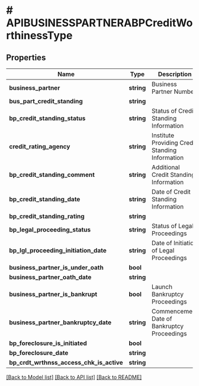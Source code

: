 # # APIBUSINESSPARTNERABPCreditWorthinessType

## Properties

Name | Type | Description | Notes
------------ | ------------- | ------------- | -------------
**business_partner** | **string** | Business Partner Number | [optional]
**bus_part_credit_standing** | **string** |  | [optional]
**bp_credit_standing_status** | **string** | Status of Credit Standing Information | [optional]
**credit_rating_agency** | **string** | Institute Providing Credit Standing Information | [optional]
**bp_credit_standing_comment** | **string** | Additional Credit Standing Information | [optional]
**bp_credit_standing_date** | **string** | Date of Credit Standing Information | [optional]
**bp_credit_standing_rating** | **string** |  | [optional]
**bp_legal_proceeding_status** | **string** | Status of Legal Proceedings | [optional]
**bp_lgl_proceeding_initiation_date** | **string** | Date of Initiation of Legal Proceedings | [optional]
**business_partner_is_under_oath** | **bool** |  | [optional]
**business_partner_oath_date** | **string** |  | [optional]
**business_partner_is_bankrupt** | **bool** | Launch Bankruptcy Proceedings | [optional]
**business_partner_bankruptcy_date** | **string** | Commencement Date of Bankruptcy Proceedings | [optional]
**bp_foreclosure_is_initiated** | **bool** |  | [optional]
**bp_foreclosure_date** | **string** |  | [optional]
**bp_crdt_wrthnss_access_chk_is_active** | **string** |  | [optional]

[[Back to Model list]](../../README.md#models) [[Back to API list]](../../README.md#endpoints) [[Back to README]](../../README.md)
